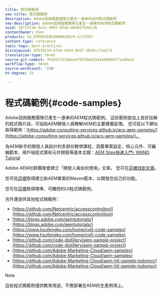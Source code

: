 ```yaml
---
title: 程式碼範例
seo-title: 程式碼範例
description: Adobe諮詢服務團隊已產生一連串的AEM程式碼範例
seo-description: Adobe諮詢服務團隊已產生一連串的AEM程式碼範例
uuid: 16f23fa6-5a3c-4697-87de-86db37b3ec1b
contentOwner: User
products: SG_EXPERIENCEMANAGER/6.4/SITES
content-type: reference
topic-tags: best-practices
discoiquuid: 07bf0224-6744-42d4-861f-d656ccfad171
translation-type: tm+mt
source-git-commit: 7b39a715166eeefdf20eb22a4449068ff1ed0e42
workflow-type: tm+mt
source-wordcount: '238'
ht-degree: 2%

---
```



# 程式碼範例{#code-samples}

Adobe諮詢服務團隊已產生一連串的AEM程式碼範例。 這些範例是加上良好註解的程式碼片段，可協助AEM開發人員瞭解AEM的主要建置區塊。 您可從以下網址取得範例：[https://adobe-consulting-services.github.io/acs-aem-samples/](https://adobe-consulting-services.github.io/acs-aem-samples/)。

為AEM新手的開發人員設計的多部份教學課程，涵蓋專案設定、核心元件、可編輯範本、用戶端程式庫和元件開發等基本主題：[AEM Sites快速入門- WKND Tutorial](https://helpx.adobe.com/experience-manager/kt/sites/using/getting-started-wknd-tutorial-develop.html)

Adobe AEM社群團隊會建立「開發人員如何使用」文章。 您可在[這裡找到文章](https://helpx.adobe.com/experience-manager/topics/how-to.html)。

您可從[這裡](https://github.com/Adobe-Marketing-Cloud/aem-project-archetype)取得建立新AEM專案的Maven範本，以開發您自己的功能。

您可在[這裡](/help/sites-developing/developing-components.md)取得標準、可觸控的UI程式碼範例。

另外還提供其他程式碼範例：

* [https://github.com/Netcentric/accesscontroltool](https://github.com/Netcentric/accesscontroltool)
* [https://blogs.adobe.com/aemtutorials/](https://blogs.adobe.com/aemtutorials/)
* [https://www.hsufengko.com/home/cq5-code-samples](https://www.hsufengko.com/home/cq5-code-samples)
* [https://github.com/code-distillery/aem-sample-project](https://github.com/code-distillery/aem-sample-project)
* [https://github.com/Adobe-Marketing-Cloud/aem-samples](https://github.com/Adobe-Marketing-Cloud/aem-samples)
* [https://github.com/Adobe-Marketing-Cloud/aem-htl-sample-todomvc](https://github.com/Adobe-Marketing-Cloud/aem-htl-sample-todomvc)

>[!NOTE]
>
>這些程式碼範例僅供教育用途，不應部署在AEM的生產例項上。

